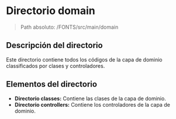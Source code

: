 # Directorio domain

> Path absoluto: /FONTS/src/main/domain

## Descripción del directorio
Este directorio contiene todos los códigos de la capa de dominio classificados por clases y controladores.

## Elementos del directorio

- **Directorio classes:**
  Contiene las clases de la capa de dominio.
- **Directorio controllers:**
  Contiene los controladores de la capa de dominio.